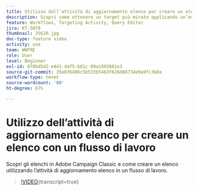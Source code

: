 ```yaml
---
title: Utilizzo dell’attività di aggiornamento elenco per creare un elenco con un flusso di lavoro
description: Scopri come ottenere un target più mirato applicando un’esclusione standard a un flusso di lavoro. Scopri anche come creare filtri predefiniti e risolvere i problemi relativi al flusso di lavoro.
feature: Workflows, Targeting Activity, Query Editor
jira: KT-5078
thumbnail: 35620.jpg
doc-type: feature video
activity: use
team: WWFRE
role: User
level: Beginner
exl-id: 078bd5d2-e441-4af5-b81c-89a1892601e3
source-git-commit: 35e036486c5b533b54b3f626d88734e9a9fc3b8a
workflow-type: tm+mt
source-wordcount: '80'
ht-degree: 67%

---
```


# Utilizzo dell’attività di aggiornamento elenco per creare un elenco con un flusso di lavoro

Scopri gli elenchi in Adobe Campaign Classic e come creare un elenco utilizzando l’attività di aggiornamento elenco in un flusso di lavoro.

>[!VIDEO](https://video.tv.adobe.com/v/35620?quality=12&learn=on){transcript=true}

